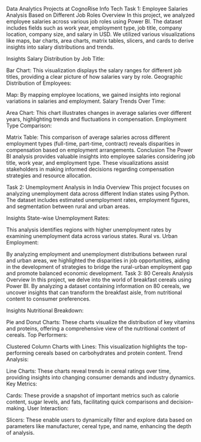 Data Analytics Projects at CognoRise Info Tech
Task 1: Employee Salaries Analysis Based on Different Job Roles
Overview
In this project, we analyzed employee salaries across various job roles using Power BI. The dataset includes fields such as work year, employment type, job title, company location, company size, and salary in USD. We utilized various visualizations like maps, bar charts, area charts, matrix tables, slicers, and cards to derive insights into salary distributions and trends.

Insights
Salary Distribution by Job Title:

Bar Chart: This visualization displays the salary ranges for different job titles, providing a clear picture of how salaries vary by role.
Geographic Distribution of Employees:

Map: By mapping employee locations, we gained insights into regional variations in salaries and employment.
Salary Trends Over Time:

Area Chart: This chart illustrates changes in average salaries over different years, highlighting trends and fluctuations in compensation.
Employment Type Comparison:

Matrix Table: This comparison of average salaries across different employment types (full-time, part-time, contract) reveals disparities in compensation based on employment arrangements.
Conclusion
The Power BI analysis provides valuable insights into employee salaries considering job title, work year, and employment type. These visualizations assist stakeholders in making informed decisions regarding compensation strategies and resource allocation.

Task 2: Unemployment Analysis in India
Overview
This project focuses on analyzing unemployment data across different Indian states using Python. The dataset includes estimated unemployment rates, employment figures, and segmentation between rural and urban areas.

Insights
State-wise Unemployment Rates:

This analysis identifies regions with higher unemployment rates by examining unemployment data across various states.
Rural vs. Urban Employment:

By analyzing employment and unemployment distributions between rural and urban areas, we highlighted the disparities in job opportunities, aiding in the development of strategies to bridge the rural-urban employment gap and promote balanced economic development.
Task 3: 80 Cereals Analysis
Overview
In this project, we delve into the world of breakfast cereals using Power BI. By analyzing a dataset containing information on 80 cereals, we uncover insights that can transform the breakfast aisle, from nutritional content to consumer preferences.

Insights
Nutritional Breakdown:

Pie and Donut Charts: These charts visualize the distribution of key vitamins and proteins, offering a comprehensive view of the nutritional content of cereals.
Top Performers:

Clustered Column Charts with Lines: This visualization highlights the top-performing cereals based on carbohydrates and protein content.
Trend Analysis:

Line Charts: These charts reveal trends in cereal ratings over time, providing insights into changing consumer demands and industry dynamics.
Key Metrics:

Cards: These provide a snapshot of important metrics such as calorie content, sugar levels, and fats, facilitating quick comparisons and decision-making.
User Interaction:

Slicers: These enable users to dynamically filter and explore data based on parameters like manufacturer, cereal type, and name, enhancing the depth of analysis.
